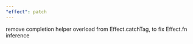 ```yaml
---
"effect": patch
---
```


remove completion helper overload from Effect.catchTag, to fix Effect.fn inference
